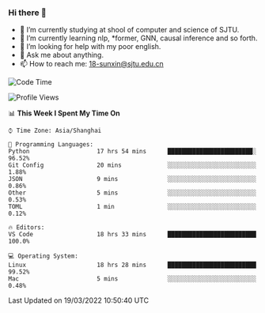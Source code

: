 ### Hi there 👋

<!--
**sunxin000/sunxin000** is a ✨ _special_ ✨ repository because its `README.md` (this file) appears on your GitHub profile.

Here are some ideas to get you started:

- 🔭 I’m currently working on ...
- 🌱 I’m currently learning ...
- 👯 I’m looking to collaborate on ...
- 🤔 I’m looking for help with ...
- 💬 Ask me about ...
- 📫 How to reach me: ...
- 😄 Pronouns: ...
- ⚡ Fun fact: ...
-->
- 🏫 I’m currently studying at shool of computer and science of SJTU.
- 🌱 I’m currently learning nlp, \*former, GNN, causal inference and so forth.
- 🤔 I’m looking for help with my poor english.
- 💬 Ask me about anything.
- 📫 How to reach me: 18-sunxin@sjtu.edu.cn
<!--START_SECTION:waka-->
![Code Time](http://img.shields.io/badge/Code%20Time-122%20hrs%2053%20mins-blue)

![Profile Views](http://img.shields.io/badge/Profile%20Views-1-blue)

📊 **This Week I Spent My Time On** 

```text
⌚︎ Time Zone: Asia/Shanghai

💬 Programming Languages: 
Python                   17 hrs 54 mins      ████████████████████████░   96.52% 
Git Config               20 mins             ░░░░░░░░░░░░░░░░░░░░░░░░░   1.88% 
JSON                     9 mins              ░░░░░░░░░░░░░░░░░░░░░░░░░   0.86% 
Other                    5 mins              ░░░░░░░░░░░░░░░░░░░░░░░░░   0.53% 
TOML                     1 min               ░░░░░░░░░░░░░░░░░░░░░░░░░   0.12%

🔥 Editors: 
VS Code                  18 hrs 33 mins      █████████████████████████   100.0%

💻 Operating System: 
Linux                    18 hrs 28 mins      █████████████████████████   99.52% 
Mac                      5 mins              ░░░░░░░░░░░░░░░░░░░░░░░░░   0.48%

```


 Last Updated on 19/03/2022 10:50:40 UTC
<!--END_SECTION:waka-->
